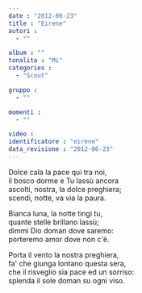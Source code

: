 ```yaml
---
date : "2012-06-23"
title : "Eirene"
autori : 
  - ""

album : ""
tonalita : "Mi"
categories : 
  - "Scout"

gruppo : 
  - ""

momenti : 
  - ""

video : 
identificatore : "eirene"
data_revisione : "2012-06-23"
---
```

  
  
Dolce cala la pace qui tra noi,  
il bosco dorme e Tu lassù ancora  
ascolti, nostra, la dolce preghiera;  
scendi, notte, va via la paura.  
  
  
  
Bianca luna, la notte tingi tu,  
quante stelle brillano lassù;  
dimmi Dio doman dove saremo:  
porteremo amor dove non c'è.  
  
  
  
Porta il vento la nostra preghiera,  
fa' che giunga lontano questa sera,  
che il risveglio sia pace ed un sorriso:  
splenda il sole doman su ogni viso.  
  
  
  
